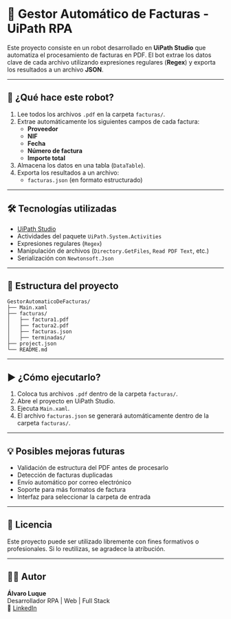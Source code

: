 # 🤖 Gestor Automático de Facturas - UiPath RPA

Este proyecto consiste en un robot desarrollado en **UiPath Studio** que automatiza el procesamiento de facturas en PDF. El bot extrae los datos clave de cada archivo utilizando expresiones regulares (**Regex**) y exporta los resultados a un archivo **JSON**.

---

## 📌 ¿Qué hace este robot?

1. Lee todos los archivos `.pdf` en la carpeta `facturas/`.
2. Extrae automáticamente los siguientes campos de cada factura:
   - **Proveedor**
   - **NIF**
   - **Fecha**
   - **Número de factura**
   - **Importe total**
3. Almacena los datos en una tabla (`DataTable`).
4. Exporta los resultados a un archivo:
   - `facturas.json` (en formato estructurado)

---

## 🛠 Tecnologías utilizadas

- [UiPath Studio](https://www.uipath.com/)
- Actividades del paquete `UiPath.System.Activities`
- Expresiones regulares (`Regex`)
- Manipulación de archivos (`Directory.GetFiles`, `Read PDF Text`, etc.)
- Serialización con `Newtonsoft.Json`

---

## 🧾 Estructura del proyecto

```
GestorAutomaticoDeFacturas/
├── Main.xaml
├── facturas/
│   ├── factura1.pdf
│   ├── factura2.pdf
│   ├── facturas.json
│   ├── terminadas/
├── project.json
└── README.md
```

---

## ▶️ ¿Cómo ejecutarlo?

1. Coloca tus archivos `.pdf` dentro de la carpeta `facturas/`.
2. Abre el proyecto en UiPath Studio.
3. Ejecuta `Main.xaml`.
4. El archivo `facturas.json` se generará automáticamente dentro de la carpeta `facturas/`.

---

## 💡 Posibles mejoras futuras

- Validación de estructura del PDF antes de procesarlo
- Detección de facturas duplicadas
- Envío automático por correo electrónico
- Soporte para más formatos de factura
- Interfaz para seleccionar la carpeta de entrada

---

## 📂 Licencia

Este proyecto puede ser utilizado libremente con fines formativos o profesionales. Si lo reutilizas, se agradece la atribución.

---

## 🙋‍♂️ Autor

**Álvaro Luque**  
Desarrollador RPA | Web | Full Stack  
🔗 [LinkedIn](https://www.linkedin.com/in/aluqueg)
